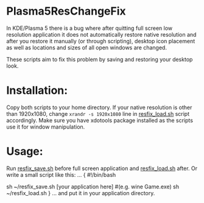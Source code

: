 # Plasma5ResChangeFix
In KDE/Plasma 5 there is a bug where after quitting full screen low resolution application it does not automatically restore native resolution and after you restore it manually (or through scripting), desktop icon placement as well as locations and sizes of all open windows are changed.

These scripts aim to fix this problem by saving and restoring your desktop look.

# Installation:
Copy both scripts to your home directory. If your native resolution is other than 1920x1080, change `xrandr -s 1920x1080` line in [resfix_load.sh](resfix_load.sh) script accordingly. Make sure you have xdotools package installed as the scripts use it for window manipulation.


# Usage:
Run [resfix_save.sh](resfix_save.sh) before full screen application and [resfix_load.sh](resfix_load.sh) after. Or write a small script like this:
...
{
  #!/bin/bash

  sh ~/resfix_save.sh
  [your application here] #(e.g. wine Game.exe)
  sh ~/resfix_load.sh
}
...
and put it in your application directory.
